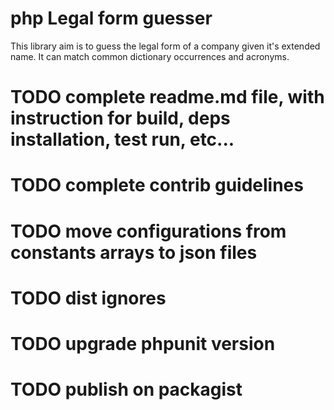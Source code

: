 # php Legal form guesser

This library aim is to guess the legal form of a company given it's extended name.
It can match common dictionary occurrences and acronyms.

# TODO complete readme.md file, with instruction for build, deps installation, test run, etc...

# TODO complete contrib guidelines

# TODO move configurations from constants arrays to json files

# TODO dist ignores

# TODO upgrade phpunit version

# TODO publish on packagist

